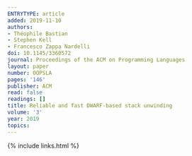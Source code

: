 ```yaml
---
ENTRYTYPE: article
added: 2019-11-10
authors:
- Théophile Bastian
- Stephen Kell
- Francesco Zappa Nardelli
doi: 10.1145/3360572
journal: Proceedings of the ACM on Programming Languages
layout: paper
number: OOPSLA
pages: '146'
publisher: ACM
read: false
readings: []
title: Reliable and fast DWARF-based stack unwinding
volume: '3'
year: 2019
topics:
---
```


{% include links.html %}
